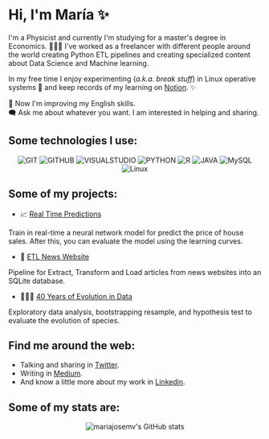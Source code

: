 <h1 align="left">Hi, I'm María ✨ </h3>

I'm a Physicist and currently I'm studying for a master's degree in Economics. 👩🏻‍🎓 I've worked as a freelancer with different people around the world creating Python ETL pipelines and creating specialized content about Data Science and Machine learning.

In my free time I enjoy experimenting (*a.k.a. break stuff*) in Linux operative systems 🐧 and keep records of my learning on [Notion](https://mariajosemv.notion.site/Notes-repository-99874f5cbece4ebaaa62735389f151b4).  ✨

 🌱 Now I'm improving my English skills. \
 🗨️ Ask me about whatever you want. I am interested in helping and sharing.

 
<div align="center">
<h2 align="left"> Some technologies I use: </h4>


![GIT](http://img.shields.io/badge/-Git-c27ba0?style=flat&logo=git&logoColor=white)
![GITHUB](http://img.shields.io/badge/-Github-c27ba0?style=flat&logo=github&logoColor=white)
![VISUALSTUDIO](http://img.shields.io/badge/-VS%20Code-c27ba0?style=flat&logo=visual%20studio%20code&logoColor=white)
![PYTHON](http://img.shields.io/badge/-Python-c27ba0?style=flat&logo=python&logoColor=white)
![R](http://img.shields.io/badge/-R-c27ba0?style=flat&logo=r&logoColor=white)
![JAVA](https://img.shields.io/badge/-Java-c27ba0?style=flat&logo=java&logoColor=white)
![MySQL](http://img.shields.io/badge/-MySQL-c27ba0?style=flat&logo=mysql&logoColor=white)
![Linux](http://img.shields.io/badge/-Linux-c27ba0?style=flat&logo=linux&logoColor=white)
</div>
 
 <h2 align="left"> Some of my projects: </h4>
 
- 📈 [Real Time Predictions](https://github.com/mariajosemv/Real-Time-Predictions)
 
Train in real-time a neural network model for predict the price of house sales. After this, you can evaluate the model using the learning curves.
 
- 🧩 [ETL News Website](https://github.com/mariajosemv/ETL-for-news-websites) 

Pipeline for Extract, Transform and Load articles from news websites into an SQLite database.
 
- 👩🏻‍🔬 [40 Years of Evolution in Data](https://github.com/mariajosemv/40-Years-of-Evolution-in-Data) 
 
Exploratory data analysis, bootstrapping resample, and hypothesis test to evaluate the evolution of species. 
 
 <h2 align="left"> Find me around the web: </h4>

 - Talking and sharing in [Twitter](https://twitter.com/mariajosemvv).
 - Writing in [Medium](https://medium.com/@mariajosemv).
 - And know a little more about my work in [Linkedin](https://www.linkedin.com/in/mariajosemv/).
 

<h2 align="left"> Some of my stats are: </h4>

<div align="center">
 
![mariajosemv's GitHub stats](https://github-readme-stats.vercel.app/api?username=mariajosemv&unhide=contribs,prs&theme=buefy&show_icons=true) 

</div>
 
 
